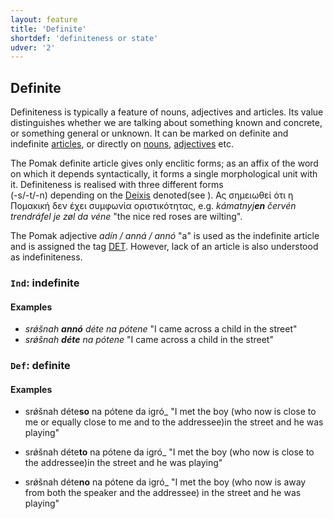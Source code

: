 ```yaml
---
layout: feature
title: 'Definite'
shortdef: 'definiteness or state'
udver: '2'
---
```


## Definite

Definiteness is typically a feature of nouns, adjectives and articles. Its value distinguishes whether we are talking 
about something known and concrete, or something general or unknown. It can be marked on definite and indefinite 
[articles](../../u/pos/DET), or directly on [nouns](../../u/pos/NOUN), [adjectives](../../u/pos/ADJ) etc. 

The Pomak definite article gives only enclitic forms; as an affix of the word on which 
it depends syntactically, it forms a single morphological unit with it. Definiteness is realised with three different forms  
(-s/-t/-n) depending on the [Deixis]() denoted(see <!--deixis pomak -- supply-->).  <!--definiteness and deixis are iseparable?-->
 Ας σημειωθεί ότι η Πομακική δεν έχει συμφωνία οριστικότητας, <!--I do not understand the meaning of this: would the following describe better the 
intended meaning? 
In an NP, the enclitic attaches to either the noun or the first adjective (if adjectives exist). 
---please  provide two or three examples and a detailed description of the examples-->
e.g. *kámatnyj<b>en</b> červén trendráfel je zøl da véne* "the nice red roses are wilting".

The Pomak adjective _adín / anná / annó_ "a" is used as the indefinite article and is assigned the tag [DET](). 
However, lack of an article is also understood as indefiniteness.


### <a name="Ind">`Ind`</a>: indefinite

#### Examples

- *srǿšnah <b>annó</b> déte na pótene* "I came across a child in the street"
- *srǿšnah <b>déte</b> na pótene* "I came across a child in the street"

### <a name="Def">`Def`</a>: definite

#### Examples

- srǿšnah déte<b>so</b> na pótene da igró_ "I met the boy (who now is close to me or equally close to me and to the addressee)in the street and he was playing" 

- srǿšnah déte<b>to</b> na pótene da igró_ "I met the boy (who now is close to the addressee)in the street and he was playing" 
- srǿšnah déte<b>no</b> na pótene da igró_ "I met the boy (who now is away from both the speaker and the addressee) in the street and he was playing"  

<!-- Interlanguage links updated So kvě 14 19:02:09 CEST 2022 -->
